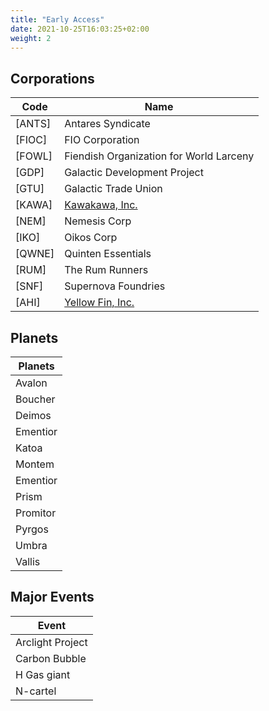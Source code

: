 ```yaml
---
title: "Early Access"
date: 2021-10-25T16:03:25+02:00
weight: 2
---
```


## Corporations

| Code   | Name |
|--------|------|
| [ANTS] | Antares Syndicate |
| [FIOC] | FIO Corporation |
| [FOWL] | Fiendish Organization for World Larceny |
| [GDP]  | Galactic Development Project |
| [GTU]  | Galactic Trade Union |
| [KAWA] | [Kawakawa, Inc.](../corporations/kawa#during-early-access)|
| [NEM]  | Nemesis Corp |
| [IKO]  | Oikos Corp |
| [QWNE] | Quinten Essentials |
| [RUM]  | The Rum Runners |
| [SNF]  | Supernova Foundries |
| [AHI]  | [Yellow Fin, Inc.](../corporations/ahi#during-early-access)|

## Planets

| Planets                                           |
|---------------------------------------------------|
| Avalon                                            |
| Boucher                                           |
| Deimos                                            |
| Ementior                                          |
| Katoa                                             |
| Montem                                            |
| Ementior                                          |
| Prism                                             |
| Promitor                                          |
| Pyrgos                                            |
| Umbra                                             |
| Vallis                                            |

## Major Events

| Event                                      
|---------------------------------------------------|
| Arclight Project                                  |
| Carbon Bubble                                     |
| H Gas giant                                       |
| N-cartel                                          |
